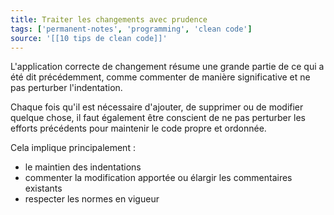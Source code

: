 ```yaml
---
title: Traiter les changements avec prudence
tags: ['permanent-notes', 'programming', 'clean code']
source: '[[10 tips de clean code]]'
---
```


L'application correcte de changement résume une grande partie de ce qui a été dit précédemment, comme commenter de manière significative et ne pas perturber l'indentation.

Chaque fois qu'il est nécessaire d'ajouter, de supprimer ou de modifier quelque chose, il faut également être conscient de ne pas perturber les efforts précédents pour maintenir le code propre et ordonnée.

Cela implique principalement :
-   le maintien des indentations
-   commenter la modification apportée ou élargir les commentaires existants
-   respecter les normes en vigueur
